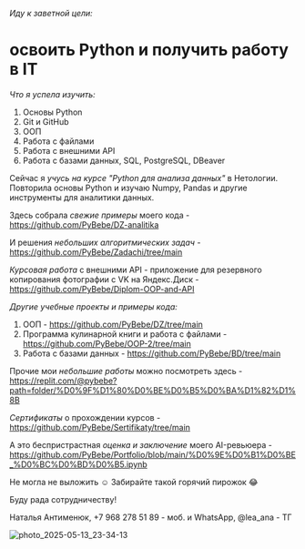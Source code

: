 _Иду к заветной цели:_

# освоить Python и получить работу в IT

_Что я успела изучить:_
1. Основы Python
2. Git и GitHub
3. ООП
4. Работа с файлами
5. Работа с внешними API
6. Работа с базами данных, SQL, PostgreSQL, DBeaver

Сейчас я _учусь на курсе "Python для анализа данных"_ в Нетологии. Повторила основы Python и изучаю Numpy, Pandas и другие инструменты для аналитики данных.

Здесь собрала _свежие примеры_ моего кода - https://github.com/PyBebe/DZ-analitika

И решения _небольших алгоритмических задач_ - https://github.com/PyBebe/Zadachi/tree/main

_Курсовая работа_ с внешними API - приложение для резервного копирования фотографии с VK на Яндекс.Диск - https://github.com/PyBebe/Diplom-OOP-and-API

_Другие учебные проекты и примеры кода:_
1. ООП - https://github.com/PyBebe/DZ/tree/main
2. Программа кулинарной книги и работа с файлами - https://github.com/PyBebe/OOP-2/tree/main
3. Работа с базами данных - https://github.com/PyBebe/BD/tree/main

Прочие мои _небольшие работы_ можно посмотреть здесь - https://replit.com/@pybebe?path=folder/%D0%9F%D1%80%D0%BE%D0%B5%D0%BA%D1%82%D1%8B

_Сертификаты_ о прохождении курсов - https://github.com/PyBebe/Sertifikaty/tree/main

А это беспристрастная _оценка и заключение_ моего AI-ревьюера - https://github.com/PyBebe/Portfolio/blob/main/%D0%9E%D0%B1%D0%BE_%D0%BC%D0%BD%D0%B5.ipynb

Не могла не выложить ☺️ Забирайте такой горячий пирожок 😂

Буду рада сотрудничеству!

Наталья Антименюк,
+7 968 278 51 89 - моб. и WhatsApp,
@lea_ana - ТГ

![photo_2025-05-13_23-34-13](https://github.com/user-attachments/assets/94a19986-e21b-47df-8bc7-a083f4c8ab1c)
